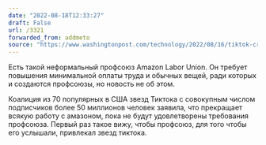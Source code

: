 ```yaml
---
date: "2022-08-18T12:33:27"
draft: False
url: /3321
forwarded_from: addmeto
source: "https://www.washingtonpost.com/technology/2022/08/16/tiktok-creators-amazon-protest/"
---
```


Есть такой неформальный профсоюз Amazon Labor Union. Он требует повышения минимальной оплаты труда и обычных вещей, ради которых и создаются профсоюзы, но новость не об этом.

Коалиция из 70 популярных в США звезд Тиктока с совокупным числом подписчиков более 50 миллионов человек заявила, что прекращает всякую работу с амазоном, пока не будут удовлетворены требования профсоюза. Первый раз такое вижу, чтобы профсоюз, для того чтобы его услышали, привлекал звезд тиктока.
